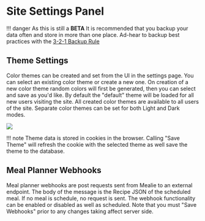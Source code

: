 # Site Settings Panel
!!! danger
    As this is still a **BETA** It is recommended that you backup your data often and store in more than one place. Ad-hear to backup best practices with the [3-2-1 Backup Rule](https://en.wikipedia.org/wiki/Backup)


## Theme Settings
Color themes can be created and set from the UI in the settings page. You can select an existing color theme or create a new one. On creation of a new color theme random colors will first be generated, then you can select and save as you'd like. By default the "default" theme will be loaded for all new users visiting the site. All created color themes are available to all users of the site. Separate color themes can be set for both Light and Dark modes.

![](../gifs/theme-demo.gif)

!!! note
    Theme data is stored in cookies in the browser. Calling "Save Theme" will refresh the cookie with the selected theme as well save the theme to the database. 





## Meal Planner Webhooks
Meal planner webhooks are post requests sent from Mealie to an external endpoint. The body of the message is the Recipe JSON of the scheduled meal. If no meal is schedule, no request is sent. The webhook functionality can be enabled or disabled as well as scheduled. Note that you must "Save Webhooks" prior to any changes taking affect server side. 


